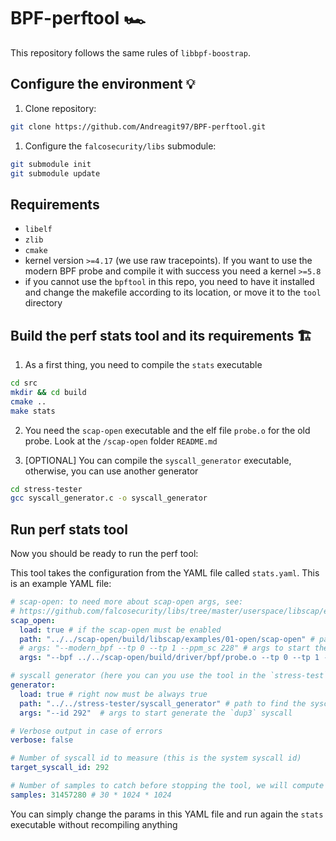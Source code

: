 # BPF-perftool 🏎️

This repository follows the same rules of `libbpf-boostrap`.

## Configure the environment 💡

1. Clone repository:

```bash
git clone https://github.com/Andreagit97/BPF-perftool.git
```

1. Configure the `falcosecurity/libs` submodule:

```bash
git submodule init
git submodule update
```

## Requirements

* `libelf`
* `zlib`
* `cmake`
* kernel version `>=4.17` (we use raw tracepoints). If you want to use the modern BPF probe and compile it with success you need a kernel `>=5.8`
* if you cannot use the `bpftool` in this repo, you need to have it installed and change the makefile according to its location, or move it to the `tool` directory

## Build the perf stats tool and its requirements  🏗️

1. As a first thing, you need to compile the `stats` executable

```bash
cd src
mkdir && cd build
cmake ..
make stats
```

2. You need the `scap-open` executable and the elf file `probe.o` for the old probe. Look at the `/scap-open` folder `README.md`

3. [OPTIONAL] You can compile the `syscall_generator` executable, otherwise, you can use another generator

```bash
cd stress-tester
gcc syscall_generator.c -o syscall_generator
```

## Run perf stats tool

Now you should be ready to run the perf tool:

This tool takes the configuration from the YAML file called `stats.yaml`. This is an example YAML file:

```yaml
# scap-open: to need more about scap-open args, see:
# https://github.com/falcosecurity/libs/tree/master/userspace/libscap/examples/01-open#readme
scap_open:
  load: true # if the scap-open must be enabled
  path: "../../scap-open/build/libscap/examples/01-open/scap-open" # path to find the scap-open executable
  # args: "--modern_bpf --tp 0 --tp 1 --ppm_sc 228" # args to start the modern BPF probe to catch only the `dup3` syscalls
  args: "--bpf ../../scap-open/build/driver/bpf/probe.o --tp 0 --tp 1 --ppm_sc 228" # args to start the old BPF probe to catch only the `dup3` syscalls

# syscall generator (here you can you use the tool in the `stress-test` folder or another tool that generates syscalls )
generator:
  load: true # right now must be always true
  path: "../../stress-tester/syscall_generator" # path to find the syscall-generator
  args: "--id 292"  # args to start generate the `dup3` syscall

# Verbose output in case of errors
verbose: false

# Number of syscall id to measure (this is the system syscall id)
target_syscall_id: 292

# Number of samples to catch before stopping the tool, we will compute the avarage time on this number of sampled
samples: 31457280 # 30 * 1024 * 1024
```

You can simply change the params in this YAML file and run again the `stats` executable without recompiling anything
